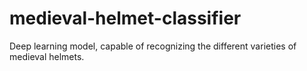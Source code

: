 # medieval-helmet-classifier
Deep learning model, capable of recognizing the different varieties of medieval helmets.
